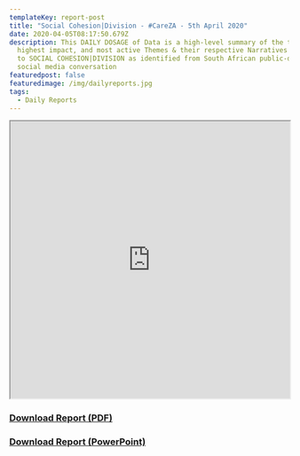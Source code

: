 ```yaml
---
templateKey: report-post
title: "Social Cohesion|Division - #CareZA - 5th April 2020"
date: 2020-04-05T08:17:50.679Z
description: This DAILY DOSAGE of Data is a high-level summary of the trending,
  highest impact, and most active Themes & their respective Narratives related
  to SOCIAL COHESION|DIVISION as identified from South African public-domain
  social media conversation
featuredpost: false
featuredimage: /img/dailyreports.jpg
tags:
  - Daily Reports
---
```

<iframe src="https://drive.google.com/file/d/1Dw7EHuyUWhmMcAPhKqJBafJXhtyD9oAs/preview" width="100%" height="500"></iframe>
<a href="https://drive.google.com/u/0/uc?id=1Dw7EHuyUWhmMcAPhKqJBafJXhtyD9oAs&export=download" target="blank"><h3><strong>Download Report (PDF)</h3></strong></a>
<a href="https://docs.google.com/presentation/d/1zcHnux9jeeFK-_A_dyDPbQopPUXRpXSQbYN8gSGmn_k/edit?usp=sharing"><strong><h3>Download Report (PowerPoint)</h3></strong></a>
